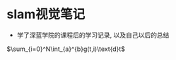 <script type="text/javascript" src="http://cdn.mathjax.org/mathjax/latest/MathJax.js?config=TeX-MML-AM_CHTML"></script>

# slam视觉笔记

- 学了深蓝学院的课程后的学习记录, 以及自己以后的总结

$\sum_{i=0}^N\int_{a}^{b}g(t,i)\text{d}t$